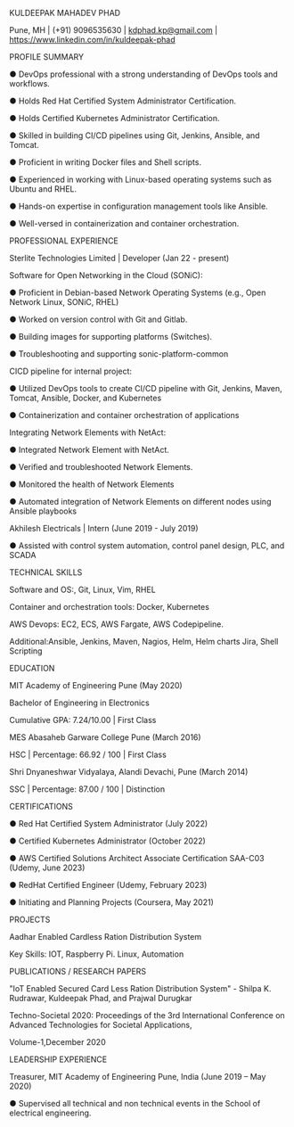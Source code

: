 KULDEEPAK MAHADEV PHAD

Pune, MH | (+91) 9096535630 | kdphad.kp@gmail.com | https://www.linkedin.com/in/kuldeepak-phad

PROFILE SUMMARY

● DevOps professional with a strong understanding of DevOps tools and workflows.

● Holds Red Hat Certified System Administrator Certification.

● Holds Certified Kubernetes Administrator Certification.

● Skilled in building CI/CD pipelines using Git, Jenkins, Ansible, and Tomcat.

● Proficient in writing Docker files and Shell scripts.

● Experienced in working with Linux-based operating systems such as Ubuntu and RHEL.

● Hands-on expertise in configuration management tools like Ansible.

● Well-versed in containerization and container orchestration.

PROFESSIONAL EXPERIENCE

Sterlite Technologies Limited | Developer (Jan 22 - present)

Software for Open Networking in the Cloud (SONiC):

● Proficient in Debian-based Network Operating Systems (e.g., Open Network Linux, SONiC, RHEL)

● Worked on version control with Git and Gitlab.

● Building images for supporting platforms (Switches).

● Troubleshooting and supporting sonic-platform-common

CICD pipeline for internal project:

● Utilized DevOps tools to create CI/CD pipeline with Git, Jenkins, Maven, Tomcat, Ansible, Docker, and Kubernetes

● Containerization and container orchestration of applications

Integrating Network Elements with NetAct:


● Integrated Network Element with NetAct.

● Verified and troubleshooted Network Elements.

● Monitored the health of Network Elements

● Automated integration of Network Elements on different nodes using Ansible playbooks

Akhilesh Electricals | Intern (June 2019 - July 2019)

● Assisted with control system automation, control panel design, PLC, and SCADA

TECHNICAL SKILLS

Software and OS:, Git, Linux, Vim, RHEL

Container and orchestration tools: Docker, Kubernetes

AWS Devops: EC2, ECS, AWS Fargate, AWS Codepipeline.

Additional:Ansible, Jenkins, Maven, Nagios, Helm, Helm charts Jira, Shell Scripting

EDUCATION

MIT Academy of Engineering Pune (May 2020)

Bachelor of Engineering in Electronics

Cumulative GPA: 7.24/10.00 | First Class

MES Abasaheb Garware College Pune (March 2016)

HSC | Percentage: 66.92 / 100 | First Class

Shri Dnyaneshwar Vidyalaya, Alandi Devachi, Pune (March 2014)

SSC | Percentage: 87.00 / 100 | Distinction

CERTIFICATIONS

● Red Hat Certified System Administrator (July 2022)

● Certified Kubernetes Administrator (October 2022)

● AWS Certified Solutions Architect Associate Certification SAA-C03 (Udemy, June 2023)

● RedHat Certified Engineer (Udemy, February 2023)

● Initiating and Planning Projects (Coursera, May 2021)

PROJECTS

Aadhar Enabled Cardless Ration Distribution System

Key Skills: IOT, Raspberry Pi. Linux, Automation

PUBLICATIONS / RESEARCH PAPERS

"IoT Enabled Secured Card Less Ration Distribution System" - Shilpa K. Rudrawar, Kuldeepak Phad, and Prajwal Durugkar

Techno-Societal 2020: Proceedings of the 3rd International Conference on Advanced Technologies for Societal Applications,

Volume-1,December 2020

LEADERSHIP EXPERIENCE

Treasurer, MIT Academy of Engineering Pune, India (June 2019 – May 2020)

● Supervised all technical and non technical events in the School of electrical engineering.

